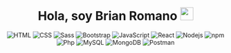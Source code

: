 <h1 align="center"> Hola, soy Brian Romano <img src="https://raw.githubusercontent.com/MartinHeinz/MartinHeinz/master/wave.gif" width="30px"> </h1>
<p align="center">
  <img alt="HTML" src="https://img.shields.io/badge/-HTML-E34F26?style=flat-square&logo=html5&logoColor=white" />
  <img alt="CSS" src="https://img.shields.io/badge/-CSS-1a62b1?style=flat-square&logo=css3&logoColor=white" />
  <img alt="Sass" src="https://img.shields.io/badge/-Sass-CC6699?style=flat-square&logo=sass&logoColor=white" />
  <img alt="Bootstrap" src="https://img.shields.io/badge/-Bootstrap-816af3?style=flat-square&logo=bootstrap&logoColor=white" />
  <img alt="JavaScript" src="https://img.shields.io/badge/-JavaScript-efd837?style=flat-square&logo=javascript&logoColor=white" />
  <img alt="React" src="https://img.shields.io/badge/-React-45b8d8?style=flat-square&logo=react&logoColor=white" />
  <img alt="Nodejs" src="https://img.shields.io/badge/-Nodejs-43853d?style=flat-square&logo=Node.js&logoColor=white" />
  <img alt="npm" src="https://img.shields.io/badge/-npm-CB3837?style=flat-square&logo=npm&logoColor=white" />
  <img alt="Php" src="https://img.shields.io/badge/-php-7377ad?style=flat-square&logo=php&logoColor=white" />
  <img alt="MySQL" src="https://img.shields.io/badge/-MySQL-005c86?style=flat-square&logo=mysql&logoColor=white" />
  <img alt="MongoDB" src="https://img.shields.io/badge/-MongoDB-13aa52?style=flat-square&logo=mongodb&logoColor=white" />
  <img alt="Postman" src="https://img.shields.io/badge/-Postman-F56932?style=flat-square&logo=postman&logoColor=white" />
</p>
